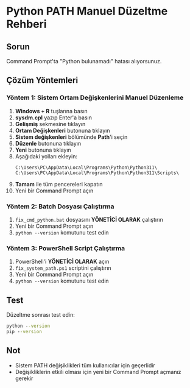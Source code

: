 # Python PATH Manuel Düzeltme Rehberi

## Sorun
Command Prompt'ta "Python bulunamadı" hatası alıyorsunuz.

## Çözüm Yöntemleri

### Yöntem 1: Sistem Ortam Değişkenlerini Manuel Düzenleme

1. **Windows + R** tuşlarına basın
2. **sysdm.cpl** yazıp Enter'a basın
3. **Gelişmiş** sekmesine tıklayın
4. **Ortam Değişkenleri** butonuna tıklayın
5. **Sistem değişkenleri** bölümünde **Path**'i seçin
6. **Düzenle** butonuna tıklayın
7. **Yeni** butonuna tıklayın
8. Aşağıdaki yolları ekleyin:
   ```
   C:\Users\PC\AppData\Local\Programs\Python\Python311\
   C:\Users\PC\AppData\Local\Programs\Python\Python311\Scripts\
   ```
9. **Tamam** ile tüm pencereleri kapatın
10. Yeni bir Command Prompt açın

### Yöntem 2: Batch Dosyası Çalıştırma

1. `fix_cmd_python.bat` dosyasını **YÖNETİCİ OLARAK** çalıştırın
2. Yeni bir Command Prompt açın
3. `python --version` komutunu test edin

### Yöntem 3: PowerShell Script Çalıştırma

1. PowerShell'i **YÖNETİCİ OLARAK** açın
2. `fix_system_path.ps1` scriptini çalıştırın
3. Yeni bir Command Prompt açın
4. `python --version` komutunu test edin

## Test

Düzeltme sonrası test edin:
```cmd
python --version
pip --version
```

## Not

- Sistem PATH değişiklikleri tüm kullanıcılar için geçerlidir
- Değişikliklerin etkili olması için yeni bir Command Prompt açmanız gerekir 